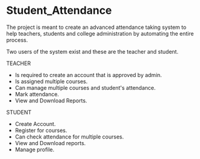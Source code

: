 # Student_Attendance

The project is meant to create an advanced attendance taking system to help teachers, 
students and college administration by automating the entire process.

Two users of the system exist and these are the teacher and student.

TEACHER 
  - Is required to create an account that is approved by admin.
  - Is assigned multiple courses.
  - Can manage multiple courses and student's attendance.
  - Mark attendance.
  - View and Download Reports.
  
STUDENT

  - Create Account.
  - Register for courses.
  - Can check attendance for multiple courses.
  - View and Download reports.
  - Manage profile.
